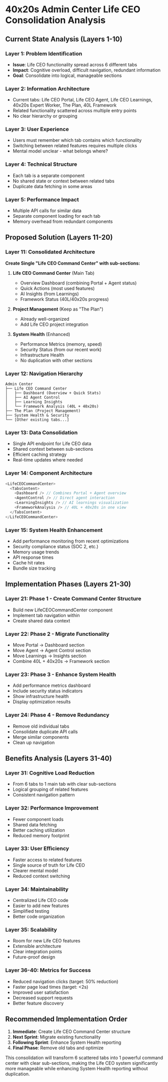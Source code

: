 # 40x20s Admin Center Life CEO Consolidation Analysis

## Current State Analysis (Layers 1-10)

### Layer 1: Problem Identification
- **Issue**: Life CEO functionality spread across 6 different tabs
- **Impact**: Cognitive overload, difficult navigation, redundant information
- **Goal**: Consolidate into logical, manageable sections

### Layer 2: Information Architecture 
- Current tabs: Life CEO Portal, Life CEO Agent, Life CEO Learnings, 40x20s Expert Worker, The Plan, 40L Framework
- Related functionality scattered across multiple entry points
- No clear hierarchy or grouping

### Layer 3: User Experience
- Users must remember which tab contains which functionality
- Switching between related features requires multiple clicks
- Mental model unclear - what belongs where?

### Layer 4: Technical Structure
- Each tab is a separate component
- No shared state or context between related tabs
- Duplicate data fetching in some areas

### Layer 5: Performance Impact
- Multiple API calls for similar data
- Separate component loading for each tab
- Memory overhead from redundant components

## Proposed Solution (Layers 11-20)

### Layer 11: Consolidated Architecture
**Create Single "Life CEO Command Center" with sub-sections:**

1. **Life CEO Command Center** (Main Tab)
   - Overview Dashboard (combining Portal + Agent status)
   - Quick Actions (most used features)
   - AI Insights (from Learnings)
   - Framework Status (40L/40x20s progress)

2. **Project Management** (Keep as "The Plan")
   - Already well-organized
   - Add Life CEO project integration

3. **System Health** (Enhanced)
   - Performance Metrics (memory, speed)
   - Security Status (from our recent work)
   - Infrastructure Health
   - No duplication with other sections

### Layer 12: Navigation Hierarchy
```
Admin Center
├── Life CEO Command Center
│   ├── Dashboard (Overview + Quick Stats)
│   ├── AI Agent Control
│   ├── Learning Insights
│   └── Framework Analysis (40L + 40x20s)
├── The Plan (Project Management)
├── System Health & Security
└── [Other existing tabs...]
```

### Layer 13: Data Consolidation
- Single API endpoint for Life CEO data
- Shared context between sub-sections
- Efficient caching strategy
- Real-time updates where needed

### Layer 14: Component Architecture
```typescript
<LifeCEOCommandCenter>
  <TabsContent>
    <Dashboard /> // Combines Portal + Agent overview
    <AgentControl /> // Direct agent interaction
    <LearningInsights /> // AI learnings visualization
    <FrameworkAnalysis /> // 40L + 40x20s in one view
  </TabsContent>
</LifeCEOCommandCenter>
```

### Layer 15: System Health Enhancement
- Add performance monitoring from recent optimizations
- Security compliance status (SOC 2, etc.)
- Memory usage trends
- API response times
- Cache hit rates
- Bundle size tracking

## Implementation Phases (Layers 21-30)

### Layer 21: Phase 1 - Create Command Center Structure
- Build new LifeCEOCommandCenter component
- Implement tab navigation within
- Create shared data context

### Layer 22: Phase 2 - Migrate Functionality
- Move Portal → Dashboard section
- Move Agent → Agent Control section
- Move Learnings → Insights section
- Combine 40L + 40x20s → Framework section

### Layer 23: Phase 3 - Enhance System Health
- Add performance metrics dashboard
- Include security status indicators
- Show infrastructure health
- Display optimization results

### Layer 24: Phase 4 - Remove Redundancy
- Remove old individual tabs
- Consolidate duplicate API calls
- Merge similar components
- Clean up navigation

## Benefits Analysis (Layers 31-40)

### Layer 31: Cognitive Load Reduction
- From 6 tabs to 1 main tab with clear sub-sections
- Logical grouping of related features
- Consistent navigation pattern

### Layer 32: Performance Improvement
- Fewer component loads
- Shared data fetching
- Better caching utilization
- Reduced memory footprint

### Layer 33: User Efficiency
- Faster access to related features
- Single source of truth for Life CEO
- Clearer mental model
- Reduced context switching

### Layer 34: Maintainability
- Centralized Life CEO code
- Easier to add new features
- Simplified testing
- Better code organization

### Layer 35: Scalability
- Room for new Life CEO features
- Extensible architecture
- Clear integration points
- Future-proof design

### Layer 36-40: Metrics for Success
- Reduced navigation clicks (target: 50% reduction)
- Faster page load times (target: <2s)
- Improved user satisfaction
- Decreased support requests
- Better feature discovery

## Recommended Implementation Order

1. **Immediate**: Create Life CEO Command Center structure
2. **Next Sprint**: Migrate existing functionality
3. **Following Sprint**: Enhance System Health reporting
4. **Final Phase**: Remove old tabs and optimize

This consolidation will transform 6 scattered tabs into 1 powerful command center with clear sub-sections, making the Life CEO system significantly more manageable while enhancing System Health reporting without duplication.